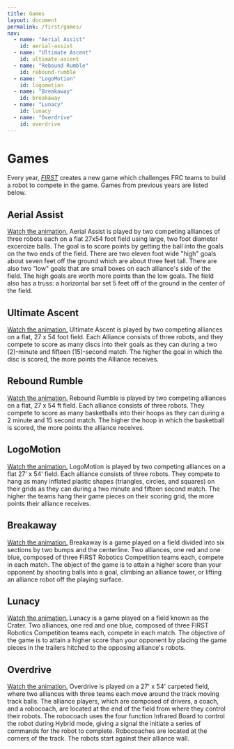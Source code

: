 ```yaml
---
title: Games
layout: document
permalink: /first/games/
nav:
  - name: "Aerial Assist"
    id: aerial-assist
  - name: "Ultimate Ascent"
    id: ultimate-ascent
  - name: "Rebound Rumble"
    id: rebound-rumble
  - name: "LogoMotion"
    id: logomotion
  - name: "Breakaway"
    id: breakaway
  - name: "Lunacy"
    id: lunacy
  - name: "Overdrive"
    id: overdrive
---
```


# Games

Every year, <a href="/about/#FIRST"><i>FIRST</i></a> creates a new game which challenges FRC teams to build a robot to compete in the game. Games from previous years are listed below.
## Aerial Assist

<a href = "https://www.youtube.com/watch?v=oxp4dkMQ1Vo">Watch the animation.</a> Aerial Assist is played by two competing alliances of three robots each on a flat 27x54 foot field using large, two foot diameter excercize balls. The goal is to score points by getting the ball into the goals on the two ends of the field. There are two eleven foot wide "high" goals about seven feet off the ground which are about three feet tall. There are also two "low" goals that are small boxes on each alliance's side of the field. The high goals are worth more points than the low goals. The field also has a truss: a horizontal bar set 5 feet off of the ground in the center of the field.


## Ultimate Ascent

<a href = "https://www.youtube.com/watch?v=wa5MGEZNrf0">Watch the animation.</a> Ultimate Ascent is played by two competing alliances on a flat, 27 x 54 foot field.
Each Alliance consists of three robots, and they compete to score as many discs into
their goals as they can during a two (2)-minute and fifteen (15)-second match.
The higher the goal in which the disc is scored, the more points the Alliance receives.

## Rebound Rumble

<a href = "https://www.youtube.com/watch?v=N-ktjtiKhZw">Watch the animation.</a> Rebound Rumble is played by two competing alliances on a flat, 27 x 54 ft field. Each alliance consists of three robots. They compete to score as many basketballs into their hoops as they can during a 2 minute and 15 second match. The higher the hoop in which the basketball is scored, the more points the alliance receives.


## LogoMotion

<a href = "https://www.youtube.com/watch?v=93Tygo0_O5c"> Watch the animation.</a> LogoMotion is played by two competing alliances on a flat 27’ x 54’ field. Each alliance consists of three robots. They compete to hang as many inflated plastic shapes (triangles, circles, and squares) on their grids as they can during a two minute and fifteen second match. The higher the teams hang their game pieces on their scoring grid, the more points their alliance receives. 

## Breakaway

<a href = "https://www.youtube.com/watch?v=Ex90Aw4PdAI"> Watch the animation.</a> Breakaway is a game played on a field divided into six sections by two bumps and the centerline. Two alliances, one red and one blue, composed of three FIRST Robotics Competition teams each, compete in each match. The object of the game is to attain a higher score than your opponent by shooting balls into a goal, climbing an alliance tower, or lifting an alliance robot off the playing surface.

## Lunacy

 <a href = "https://www.youtube.com/watch?v=ZnGfbGzEFrM"> Watch the animation.</a> Lunacy is a game played on a field known as the Crater. Two alliances, one red and one blue, composed of three FIRST Robotics Competition teams each, compete in each match. The objective of the game is to attain a higher score than your opponent by placing the game pieces in the trailers hitched to the opposing alliance's robots. 

## Overdrive

<a href = "https://www.youtube.com/watch?v=LYnUDaEi1D8"> Watch the animation.</a> Overdrive is played on a 27' x 54' carpeted field, where two alliances with three teams each move around the track moving track balls. The alliance players, which are composed of drivers, a coach, and a robocoach, are located at the end of the field from where they control their robots. The robocoach uses the four function Infrared Board to control the robot during Hybrid mode, giving a signal the initiate a series of commands for the robot to complete. Robocoaches are located at the corners of the track. The robots start against their alliance wall. 
